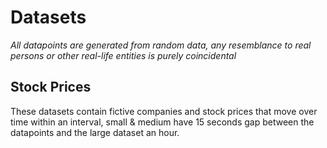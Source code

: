 # Datasets

_All datapoints are generated from random data, any resemblance to real persons or other real-life entities is purely coincidental_

## Stock Prices
These datasets contain fictive companies and stock prices that move over time within an interval, small & medium have 15 seconds gap between the datapoints and the large dataset an hour.
